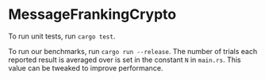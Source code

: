 # MessageFrankingCrypto

To run unit tests, run `cargo test`.

To run our benchmarks, run `cargo run --release`. The number of trials each reported result is averaged over is set in the constant `N` in `main.rs`. This value can be tweaked to improve performance.